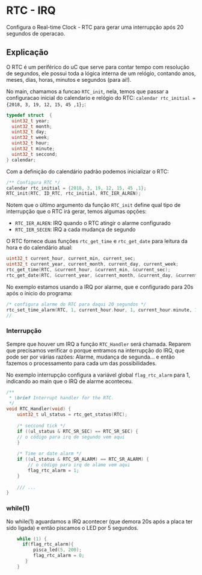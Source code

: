 # RTC - IRQ

Configura o Real-time Clock - RTC para gerar uma interrupção após 20 segundos de operacao.

## Explicação

O RTC é um periférico do uC que serve para contar tempo com resolução de segundos, ele possui toda a lógica interna de um relógio, contando anos, meses, dias, horas, minutos e segundos (para ai!). 

No main, chamamos a funcao `RTC_init`, nela, temos que passar a configuracao inicial do calendario e relógio do RTC: `calendar rtc_initial = {2018, 3, 19, 12, 15, 45 ,1};`:

``` c
typedef struct  {
  uint32_t year;
  uint32_t month;
  uint32_t day;
  uint32_t week;
  uint32_t hour;
  uint32_t minute;
  uint32_t seccond;
} calendar;
```

Com a definição do calendário padrão podemos inicializar o RTC:

``` c
/** Configura RTC */
calendar rtc_initial = {2018, 3, 19, 12, 15, 45 ,1};
RTC_init(RTC, ID_RTC, rtc_initial, RTC_IER_ALREN);
``` 

Notem que o último argumento da função `RTC_init` define qual tipo de interrupção que o RTC irá gerar, temos algumas opções:

- `RTC_IER_ALREN`: IRQ quando o RTC atingir o alarme configurado
- `RTC_IER_SECEN`: IRQ a cada mudança de segundo

O RTC fornece duas funções `rtc_get_time` e `rtc_get_date` para leitura da hora e do calendário atual:

```c
uint32_t current_hour, current_min, current_sec;
uint32_t current_year, current_month, current_day, current_week;
rtc_get_time(RTC, &current_hour, &current_min, &current_sec);
rtc_get_date(RTC, &current_year, &current_month, &current_day, &current_week);
```

No exemplo estamos usando a IRQ por alarme, que e configurado para 20s após o ínicio do programa:

```c
/* configura alarme do RTC para daqui 20 segundos */                                                                  rtc_set_date_alarm(RTC, 1, current_hour.month, 1, current_hour.day);                              
rtc_set_time_alarm(RTC, 1, current_hour.hour, 1, current_hour.minute, 1, current_hour.second + 20);
//                                                                              ^- segundo atual + 20s
```

### Interrupção

Sempre que houver um IRQ a função `RTC_Handler` será chamada. Reparem que precisamos verificar o porque entramos na interrupção do IRQ, que pode ser por várias razões: Alarme, mudança de segunda... e então fazemos o processamento para cada um das possibilidades.

No exemplo interrupção configura a variável global `flag_rtc_alarm` para 1, indicando ao main que o IRQ de alarme aconteceu.

```C
/**
 * \brief Interrupt handler for the RTC. 
 */
void RTC_Handler(void) {
    uint32_t ul_status = rtc_get_status(RTC);
	
    /* seccond tick */
    if ((ul_status & RTC_SR_SEC) == RTC_SR_SEC) {	
	// o código para irq de segundo vem aqui
    }
	
    /* Time or date alarm */
    if ((ul_status & RTC_SR_ALARM) == RTC_SR_ALARM) {
    	// o código para irq de alame vem aqui
        flag_rtc_alarm = 1;
    }
    
    /// ...
}
```

### while(1)

No while(1) aguardamos a IRQ acontecer (que demora 20s após a placa ter sido ligada) e então piscamos o LED por 5 segundos.

```c
    while (1) {                                                                                     
      if(flag_rtc_alarm){                                                                                 
          pisca_led(5, 200);                                                                       
          flag_rtc_alarm = 0;                                                                             
       }                                                                                            
    }                                                                                               
```
